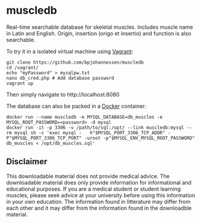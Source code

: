 muscledb
========

Real-time searchable database for skeletal muscles. Includes muscle name in Latin and English. Origin, insertion (origo et insertio) and function is also searchable.

To try it in a isolated virtual machine using [Vagrant](https://www.vagrantup.com/):

    git clone https://github.com/bpjohannessen/muscledb
    cd /vagrant/
    echo "myPassword" > mysqlpw.txt
    nano db_cred.php # Add database password
    vagrant up

Then simply navigate to http://localhost:8080

The database can also be packed in a [Docker](https://www.docker.com/) container: 

	docker run --name muscledb -e MYSQL_DATABASE=db_muscles -e MYSQL_ROOT_PASSWORD=<password> -d mysql
	docker run -it -p 3306 -v /path/to/sql:/opt/ --link muscledb:mysql --rm mysql sh -c 'exec mysql -	h"$MYSQL_PORT_3306_TCP_ADDR" -P"$MYSQL_PORT_3306_TCP_PORT" -uroot -p"$MYSQL_ENV_MYSQL_ROOT_PASSWORD" db_muscles < /opt/db_muscles.sql'


Disclaimer
-----------

This downloadable material does not provide medical advice. The downloadable material does only provide information for informational and educational purposes. If you are a medical student or student learning muscles, please seek advice at your university before using this information in your own education. The information found in litterature may differ from each other and it may differ from the information found in the downloadble material.
